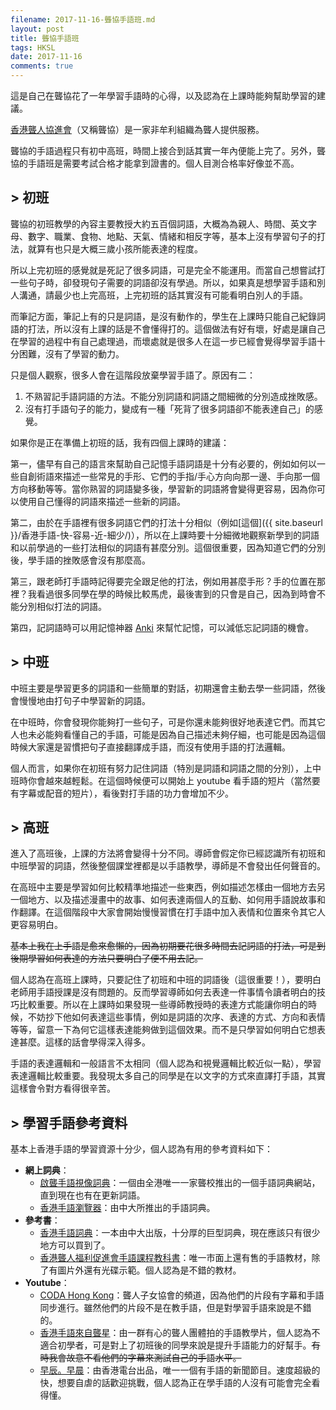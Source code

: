 ```yaml
---
filename: 2017-11-16-聾協手語班.md
layout: post
title: 聾協手語班
tags: HKSL
date: 2017-11-16
comments: true
---
```


這是自己在聾協花了一年學習手語時的心得，以及認為在上課時能夠幫助學習的建議。

[香港聾人協進會](http://www.hongkongdeaf.org.hk)（又稱聾協）是一家非牟利組織為聾人提供服務。

聾協的手語過程只有初中高班，時間上接合到話其實一年內便能上完了。另外，聾協的手語班是需要考試合格才能拿到證書的。個人目測合格率好像並不高。

## > 初班
聾協的初班教學的內容主要教授大約五百個詞語，大概為為親人、時間、英文字母、數字、職業、食物、地點、天氣、情緒和相反字等，基本上沒有學習句子的打法，就算有也只是大概三歲小孩所能表達的程度。

所以上完初班的感覺就是死記了很多詞語，可是完全不能運用。而當自己想嘗試打一些句子時，卻發現句子需要的詞語卻沒有學過。所以，如果真是想學習手語和別人溝通，請最少也上完高班，上完初班的話其實沒有可能看明白別人的手語。

而筆記方面，筆記上有的只是詞語，是沒有動作的，學生在上課時只能自己紀錄詞語的打法，所以沒有上課的話是不會懂得打的。這個做法有好有壞，好處是讓自己在學習的過程中有自己處理過，而壞處就是很多人在這一步已經會覺得學習手語十分困難，沒有了學習的動力。

只是個人觀察，很多人會在這階段放棄學習手語了。原因有二：
1. 不熟習記手語詞語的方法。不能分別詞語和詞語之間細微的分別造成挫敗感。
2. 沒有打手語句子的能力，變成有一種「死背了很多詞語卻不能表達自己」的感覺。

如果你是正在準備上初班的話，我有四個上課時的建議：

第一，儘早有自己的語言來幫助自己記憶手語詞語是十分有必要的，例如如何以一些自創術語來描述一些常見的手形、它們的手指/手心方向向那一邊、手向那一個方向移動等等。當你熟習的詞語變多後，學習新的詞語將會變得更容易，因為你可以使用自己懂得的詞語來描述一些新的詞語。

第二，由於在手語裡有很多詞語它們的打法十分相似（例如[這個]({{ site.baseurl }}/香港手語-快-容易-近-細少/)），所以在上課時要十分細微地觀察新學到的詞語和以前學過的一些打法相似的詞語有甚麼分別。這個很重要，因為知道它們的分別後，學手語的挫敗感會沒有那麼高。

第三，跟老師打手語時記得要完全跟足他的打法，例如用甚麼手形？手的位置在那裡？我看過很多同學在學的時候比較馬虎，最後害到的只會是自己，因為到時會不能分別相似打法的詞語。

第四，記詞語時可以用記憶神器 [Anki](https://apps.ankiweb.net) 來幫忙記憶，可以減低忘記詞語的機會。

## > 中班
中班主要是學習更多的詞語和一些簡單的對話，初期還會主動去學一些詞語，然後會慢慢地由打句子中學習新的詞語。

在中班時，你會發現你能夠打一些句子，可是你還未能夠很好地表達它們。而其它人也未必能夠看懂自己的手語，可能是因為自己描述未夠仔細，也可能是因為這個時候大家還是習慣把句子直接翻譯成手語，而沒有使用手語的打法邏輯。

個人而言，如果你在初班有努力記住詞語（特別是詞語和詞語之間的分別），上中班時你會越來越輕鬆。在這個時候便可以開始上 youtube 看手語的短片（當然要有字幕或配音的短片），看後對打手語的功力會增加不少。

## > 高班
進入了高班後，上課的方法將會變得十分不同。導師會假定你已經認識所有初班和中班學習的詞語，然後整個課堂裡都是以手語教學，導師是不會發出任何聲音的。

在高班中主要是學習如何比較精準地描述一些東西，例如描述怎樣由一個地方去另一個地方、以及描述漫畫中的故事、如何表達兩個人的互動、如何用手語說故事和作翻譯。在這個階段中大家會開始慢慢習慣在打手語中加入表情和位置來令其它人更容易明白。

~~基本上我在上手語是愈來愈懶的，因為初期要花很多時間去記詞語的打法，可是到後期學習如何表達的方法只要明白了便不用去記。~~

個人認為在高班上課時，只要記住了初班和中班的詞語後（這很重要！），要明白老師用手語授課是沒有問題的。反而學習導師如何去表達一件事情令讀者明白的技巧比較重要。所以在上課時如果發現一些導師教授時的表達方式能讓你明白的時候，不妨抄下他如何表達這些事情，例如是詞語的次序、表達的方式、方向和表情等等，留意一下為何它這樣表達能夠做到這個效果。而不是只學習如何明白它想表達甚麼。這樣的話會學得深入得多。

手語的表達邏輯和一般語言不太相同（個人認為和視覺邏輯比較近似一點），學習表達邏輯比較重要。我發現太多自己的同學是在以文字的方式來直譯打手語，其實這樣會令對方看得很辛苦。

## > 學習手語參考資料
基本上香港手語的學習資源十分少，個人認為有用的參考資料如下：

* **網上詞典**：
	* [啟聾手語視像詞典](http://www.sign-aip.net/sign-aip/tc/home/)：一個由全港唯一一家聾校推出的一個手語詞典網站，直到現在也有在更新詞語。
	* [香港手語瀏覽器](http://www.cslds.org/hkslbrowser/index.jsp?lang=tc)：由中大所推出的手語詞典。
* **參考書**：
	* [香港手語詞典](http://www.cp1897.com.hk/product_info.php?BookId=9789629961954)：一本由中大出版，十分厚的巨型詞典，現在應該只有很少地方可以買到了。
	* [香港聾人福利促進會手語課程教科書](http://sl.deaf.org.hk/slmaterial.php)：唯一市面上還有售的手語教材，除了有圖片外還有光碟示範。個人認為是不錯的教材。
* **Youtube**：
	* [CODA Hong Kong](https://www.youtube.com/channel/UCet7C8KuoQZGkgDdAGh87Gg)：聾人子女協會的頻道，因為他們的片段有字幕和手語同步進行。雖然他們的片段不是在教手語，但是對學習手語來說是不錯的。
	* [香港手語來自聾星](https://www.youtube.com/channel/UCvpDm8qD1HKDGMoz6ntzg7Q)：由一群有心的聾人團體拍的手語教學片，個人認為不適合初學者，可是對上了初班後的同學來說是提升手語能力的好幫手。~~有時我會故意不看他們的字幕來測試自己的手語水平。~~
	* [早辰。早晨](https://www.youtube.com/user/RTHK)：由香港電台出品，唯一一個有手語的新聞節目。速度超級的快，想要自虐的話歡迎挑戰，個人認為正在學手語的人沒有可能會完全看得懂。

